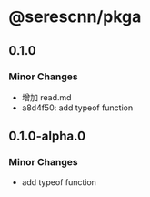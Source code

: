 # @serescnn/pkga

## 0.1.0

### Minor Changes

- 增加 read.md
- a8d4f50: add typeof function

## 0.1.0-alpha.0

### Minor Changes

- add typeof function
